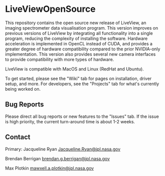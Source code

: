 # LiveViewOpenSource
This repository contains the open source new release of LiveView, an imaging spectrometer data visualisation program. This version improves on previous versions of LiveView by integrating all functionality into a single program, reducing the complexity of installing the software. Hardware acceleration is implemented in OpenCL instead of CUDA, and provides a greater degree of hardware compatibility compared to the prior NVIDIA-only implementation. This version also provides several new camera interfaces to provide compatibility with more types of hardware.

LiveView is compatible with MacOS and Linux (RedHat and Ubuntu).

To get started, please see the "Wiki" tab for pages on installation, driver setup, and more. For developers, see the "Projects" tab for what's currently being worked on.

## Bug Reports
Please direct all bug reports or new features to the "Issues" tab. If the issue is high priority, the current turn-around time is about 1-2 weeks.

## Contact
Primary: Jacqueline Ryan [Jacqueline.Ryan@jpl.nasa.gov](mailto:Jacqueline.Ryan@jpl.nasa.gov)

Brendan Berrigan [brendan.g.berrigan@jpl.nasa.gov](mailto:brendan.g.berrigan@jpl.nasa.gov)

Max Plotkin [mawxell.a.plotkin@jpl.nasa.gov](mailto:mawxell.a.plotkin@jpl.nasa.gov)
